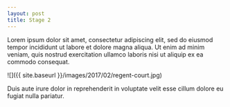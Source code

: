 ```yaml
---
layout: post
title: Stage 2
---
```


Lorem ipsum dolor sit amet, consectetur adipiscing elit, sed do eiusmod tempor incididunt ut labore et dolore magna aliqua. Ut enim ad minim veniam, quis nostrud exercitation ullamco laboris nisi ut aliquip ex ea commodo consequat.

![]({{ site.baseurl }}/images/2017/02/regent-court.jpg)

Duis aute irure dolor in reprehenderit in voluptate velit esse cillum dolore eu fugiat nulla pariatur.
